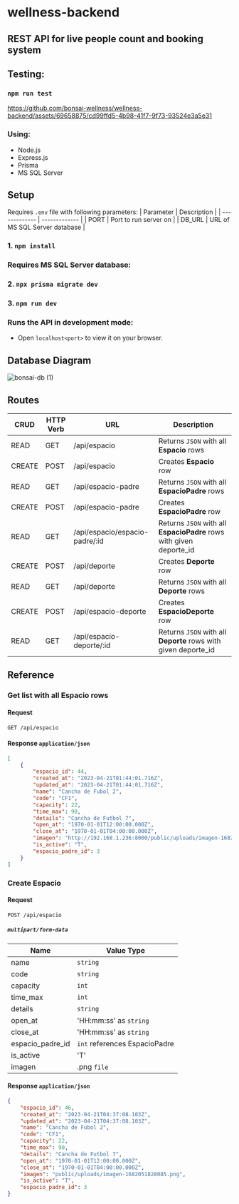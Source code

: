 # wellness-backend
## REST API for live people count and booking system
## Testing:
### `npm run test`

https://github.com/bonsai-wellness/wellness-backend/assets/69658875/cd99ffd5-4b98-41f7-9f73-93524e3a5e31

### Using:
* Node.js
* Express.js
* Prisma
* MS SQL Server

## Setup
Requires `.env` file with following parameters:
| Parameter  | Description |
| ------------- | ------------- |
| PORT  | Port to run server on |
| DB_URL  | URL of MS SQL Server database |

### 1. `npm install`
### Requires MS SQL Server database:
### 2. `npx prisma migrate dev`
### 3. `npm run dev`

### Runs the API in development mode:
* Open `localhost<port>` to view it on your browser.

## Database Diagram
![bonsai-db (1)](https://user-images.githubusercontent.com/69658875/232967100-f83660d5-8e8f-4fc9-be00-0c8538e598c5.png)

## Routes
| CRUD  | HTTP Verb | URL | Description |
| ------------- | ------------- | ----------- | -----------|
| READ  | GET | /api/espacio | Returns `JSON` with all **Espacio** rows |
| CREATE  | POST | /api/espacio | Creates **Espacio** row |
| READ  | GET | /api/espacio-padre | Returns `JSON` with all **EspacioPadre** rows |
| CREATE  | POST | /api/espacio-padre | Creates **EspacioPadre** row |
| READ  | GET | /api/espacio/espacio-padre/:id | Returns `JSON` with all **EspacioPadre** rows with given deporte_id |
| CREATE  | POST | /api/deporte | Creates **Deporte** row |
| READ  | GET | /api/deporte | Returns `JSON` with all **Deporte** rows |
| CREATE  | POST | /api/espacio-deporte | Creates **EspacioDeporte** row |
| READ  | GET | /api/espacio-deporte/:id | Returns `JSON` with all **Deporte** rows with given deporte_id |


## Reference

### Get list with all Espacio rows
#### Request
```http
GET /api/espacio
```
#### Response `application/json`
```JSON
[
    {
        "espacio_id": 44,
        "created_at": "2023-04-21T01:44:01.716Z",
        "updated_at": "2023-04-21T01:44:01.716Z",
        "name": "Cancha de Fubol 2",
        "code": "CF1",
        "capacity": 22,
        "time_max": 90,
        "details": "Cancha de Futbol 7",
        "open_at": "1970-01-01T12:00:00.000Z",
        "close_at": "1970-01-01T04:00:00.000Z",
        "imagen": "http://192.168.1.236:8000/public/uploads/imagen-1682041441705.png",
        "is_active": "T",
        "espacio_padre_id": 3
    }
]
```

### Create Espacio
#### Request
```http
POST /api/espacio
```
##### `multipart/form-data`
| Name | Value Type |
| ---- | ---------- |
| name | `string` | 
| code | `string` | 
| capacity | `int` |
| time_max | `int` |
| details | `string` |
| open_at | 'HH:mm:ss' as `string` |
| close_at | 'HH:mm:ss' as `string` |
| espacio_padre_id | `int` references EspacioPadre |
| is_active | 'T' || 'F' as `string` |
| imagen | .png `file` |
#### Response `application/json`
``` JSON
{
    "espacio_id": 46,
    "created_at": "2023-04-21T04:37:08.103Z",
    "updated_at": "2023-04-21T04:37:08.103Z",
    "name": "Cancha de Fubol 2",
    "code": "CF1",
    "capacity": 22,
    "time_max": 90,
    "details": "Cancha de Futbol 7",
    "open_at": "1970-01-01T12:00:00.000Z",
    "close_at": "1970-01-01T04:00:00.000Z",
    "imagen": "public/uploads/imagen-1682051828085.png",
    "is_active": "T",
    "espacio_padre_id": 3
}
```

